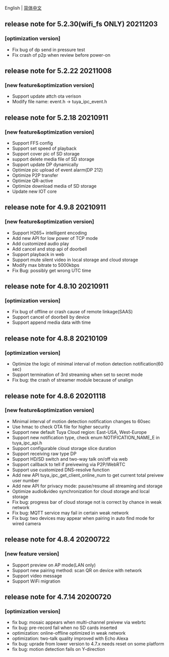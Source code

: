 English | [简体中文](./release_note_zh-CN.md)
## release note for 5.2.30(wifi_fs ONLY) 20211203
### [optimization version]
- Fix bug of dp send in pressure test
- Fix crash of p2p when review before power-on

## release note for 5.2.22 20211008
### [new feature&optimization version]
- Support update attch ota verison
- Modify file name: event.h  -> tuya_ipc_event.h

## release note for 5.2.18 20210911
### [new feature&optimization version]
- Support FFS config
- Support set speed of playback
- Support cover pic of SD storage
- support delete media file of SD storage
- Support update DP dynamically
- Optimize pic upload of event alarm(DP 212)
- Optimize P2P transfer
- Optimize QR-active
- Optimize download media of SD storage
- Update new IOT core

## release note for 4.9.8 20210911
### [new feature&optimization version]
- Support H265+ intelligent encoding
- Add new API for low power of TCP mode
- Add customized audio play
- Add cancel and stop api of doorbell
- Support playback in web
- Support mute silent video in local storage and cloud storage
- Modify max bitrate to 5000kbps
- Fix Bug: possibly get wrong UTC time

## release note for 4.8.10 20210911
### [optimization version]
- Fix bug of offline or crash cause of remote linkage(SAAS)
- Support cancel of doorbell by device
- Support append media data with time

## release note for 4.8.8 20210109
### [optimization version]
- Optimize the logic of minimal interval of motion detection notification(60 sec)
- Support termination of 3rd streaming when set to secret mode
- Fix bug: the crash of streamer module because of unalign 

## release note for 4.8.6 20201118
### [new feature&optimization version]
- Minimal interval of motion detection notification changes to 60sec
- Use hmac to check OTA file for higher security
- Support new default Tuya Cloud region: East-USA, West-Europe
- Support new notification type, check enum NOTIFICATION_NAME_E in tuya_ipc_api.h
- Support configurable cloud storage slice duration
- Support receiving raw type DP
- Support HD/SD switch and two-way talk on/off via web
- Support callback to tell if preivewing via P2P/WebRTC
- Support use customized DNS-resolve function
- Add new API tuya_ipc_get_client_online_num to get current total preivew user number
- Add new API for privacy mode: pause/resume all streaming and storage
- Optimize audio&video synchronization for cloud storage and local storage
- Fix bug: progress bar of cloud storage not is correct by chance in weak network
- Fix bug: MQTT service may fail in certain weak network
- Fix bug: two devices may appear when pairing in auto find mode for wired camera

## release note for 4.8.4 20200722
### [new feature version]
- Support preview on AP mode(LAN only)
- Support new pairing method: scan QR on device with network
- Support video message
- Support WiFi migration

## release note for 4.7.14 20200720
### [optimization version]
- fix bug: mosaic appears when multi-channel preivew via webrtc
- fix bug: pre-record fail when no SD cards inserted
- optimization: online-offline optimized in weak network
- optimization: two-talk quality improved with Echo Alexa 
- fix bug: uprade from lower version to 4.7.x needs reset on some platform
- fix bug: motion detection fails on Y-direction
